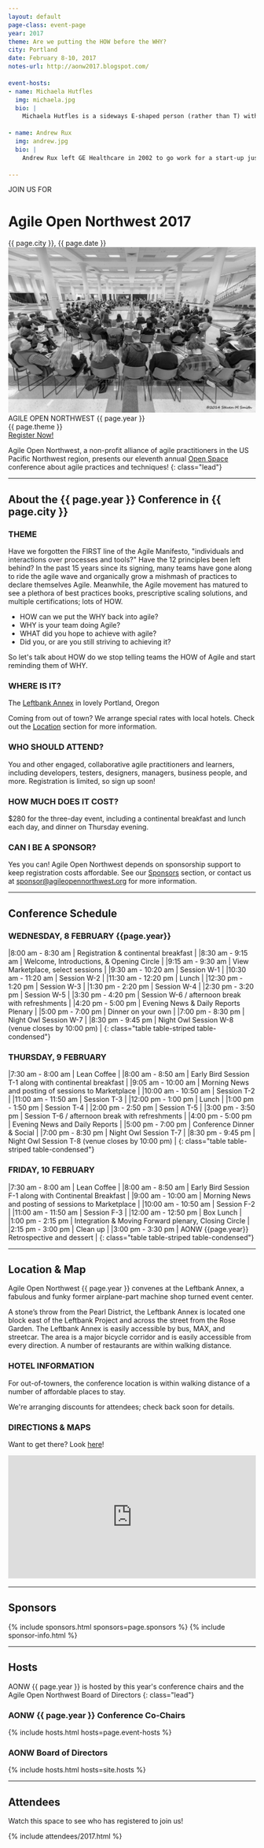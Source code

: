 ```yaml
---
layout: default
page-class: event-page
year: 2017
theme: Are we putting the HOW before the WHY?
city: Portland
date: February 8-10, 2017
notes-url: http://aonw2017.blogspot.com/

event-hosts:
- name: Michaela Hutfles
  img: michaela.jpg
  bio: | 
    Michaela Hutfles is a sideways E-shaped person (rather than T) with three major depths: agile software development, earth-building and performing arts of all flavors. For a salary, she coaches agile thinking and self-management to software developers and keeps teams focused on continuous improvement, growth mindset, and general meta-cognition. At the moment she does this at Amazon. She's building a tiny house on the Olympic Peninsula using clay, straw, and sand. She dreams of someday starting a tiny arts foundation called Dionysus Giving. Because it amuses her, Michaela often claims to raise champion naked mole rats.
  
- name: Andrew Rux
  img: andrew.jpg
  bio: |
    Andrew Rux left GE Healthcare in 2002 to go work for a start-up just beginning its agile journey. He had to transition from a formal checklist project manager to an adaptive product owner. In that time, he’s worked for several other start-ups converting ideas into products delivered to the healthcare market. His interests lie in combining a focus on the customer experience, being an exceptional product owner to his teams, while also being keen on how his teams get their work done. At present, he’s working on a new start-up that's just at the idea stage, while fostering a rescue dog named Flicka.
    
---
```


<div class="attention">JOIN US FOR</div>
<!--<div class="attention">We Hope You Enjoyed</div>-->

<h1>Agile Open Northwest 2017</h1>
<div class="lead">{{ page.city }}, {{ page.date }}</div>

<div id="overview" class="banner cta-banner">
  <img src="/img/circle.jpg" class="background"/>
  <div class="darken"></div>
  <div class="words">
    <div class="attention">AGILE OPEN NORTHWEST {{ page.year }}</div>
    <div class="big-message">{{ page.theme }}</div>
  </div>
  <a href="https://aonw2017.eventbrite.com" target="_blank" class="btn btn-primary">Register Now!</a>
  <!--<a href="" target="_blank" class="btn btn-primary">Registration opens November 4, 2016 at 11:04 a.m. Pacific</a>-->
</div>

Agile Open Northwest, a non-profit alliance of agile practitioners in the US Pacific Northwest region, presents our eleventh annual [Open Space](/#about_open_space) conference about agile practices and techniques!
{: class="lead"}

<!--
Thank you to all who attended AONW 2016 in Seattle. You can find session notes [here]({{ page.notes-url }}). Our next annual conference will be AONW 2017 in Portland, OR, to be held in February 2017. Follow us on
<a href="http://twitter.com/aonw">Twitter</a> or join our
<a href="mailto:info@AgileOpenNorthwest.org?subject=Please%20add%20me%20to%20the%20AONW%20interest%20list&amp;body=Please%20add%20my%20email%20address%20to%20the%20AONW%20interest%20list!">email interest list</a>
 to stay up to date with all the latest info.
-->

<!--Also, keep an eye on our [home page](/) for information about other upcoming events.-->

<!--<p>Watch this space for more information about AONW 2016 in Seattle, coming this February, and we are already sold out! You can still join the waitlist - just click the green button above.
Space is limited to the first 200 registrants, but we do occasionally get cancellations. At only $250 for the three day event, AONW remains one of the best conference values to be found. Follow us on
<a href="http://twitter.com/aonw">Twitter</a> or join our
<a href="mailto:info@AgileOpenNorthwest.org?subject=Please%20add%20me%20to%20the%20AONW%20interest%20list&amp;body=Please%20add%20my%20email%20address%20to%20the%20AONW%20interest%20list!">email interest list</a>
 to stay up to date with all the latest info.
</p>
-->

<hr class="section"/>

About the {{ page.year }} Conference in {{ page.city }}
------------------------------------------------------------

### THEME
 
Have we forgotten the FIRST line of the Agile Manifesto, "individuals and interactions over processes and tools?" Have the 12 principles been left behind? In the past 15 years since its signing, many teams have gone along to ride the agile wave and organically grow a mishmash of practices to declare themselves Agile. Meanwhile, the Agile movement has matured to see a plethora of best practices books, prescriptive scaling solutions, and multiple certifications; lots of HOW.

 * HOW can we put the WHY back into agile?
 * WHY is your team doing Agile?
 * WHAT did you hope to achieve with agile?
 * Did you, or are you still striving to achieving it?

So let's talk about HOW do we stop telling teams the HOW of Agile and start reminding them of WHY.

### WHERE IS IT?

The [Leftbank Annex](http://leftbankannex.com/) in lovely Portland, Oregon

Coming from out of town? We arrange special rates with local hotels. Check out the [Location](#location) section for more information.

### WHO SHOULD ATTEND?

You and other engaged, collaborative agile practitioners and learners, including developers, testers, designers, managers, business people, and more. Registration is limited, so sign up soon!

### HOW MUCH DOES IT COST?

$280 for the three-day event, including a continental breakfast and lunch each day, and dinner on Thursday evening.

### CAN I BE A SPONSOR?

Yes you can! Agile Open Northwest depends on sponsorship support to keep registration costs affordable. See our [Sponsors](#sponsors) section, or contact us at
[sponsor@agileopennorthwest.org](mailto:sponsor@agileopennorthwest.org) for more information.


<hr class="section"/>
<h2 id="schedule">Conference Schedule</h2>

### WEDNESDAY, 8 FEBRUARY {{page.year}}

|8:00 am - 8:30 am   | Registration & continental breakfast |
|8:30 am - 9:15 am   | Welcome, Introductions, & Opening Circle |
|9:15 am - 9:30 am   | View Marketplace, select sessions |
|9:30 am - 10:20 am  | Session W-1 |
|10:30 am - 11:20 am | Session W-2 |
|11:30 am - 12:20 pm | Lunch |
|12:30 pm - 1:20 pm | Session W-3 |
|1:30 pm - 2:20 pm | Session W-4 |
|2:30 pm - 3:20 pm | Session W-5 |
|3:30 pm - 4:20 pm | Session W-6 / afternoon break with refreshments |
|4:20 pm - 5:00 pm | Evening News & Daily Reports Plenary |
|5:00 pm - 7:00	pm | Dinner on your own |
|7:00 pm - 8:30 pm | Night Owl Session W-7 |
|8:30 pm - 9:45 pm | Night Owl Session W-8 (venue closes by 10:00 pm) |
{: class="table table-striped table-condensed"}

### THURSDAY, 9 FEBRUARY

|7:30 am - 8:00 am | Lean Coffee |
|8:00 am - 8:50	am | Early Bird Session T-1 along with continental breakfast |
|9:05 am - 10:00 am | Morning News and posting of sessions to Marketplace |
|10:00 am - 10:50 am | Session T-2 |
|11:00 am - 11:50 am | Session T-3 |
|12:00 pm - 1:00 pm | Lunch |
|1:00 pm - 1:50 pm | Session T-4 |
|2:00 pm - 2:50 pm | Session T-5 |
|3:00 pm - 3:50 pm | Session T-6 / afternoon break with refreshments |
|4:00 pm - 5:00 pm | Evening News and Daily Reports |
|5:00 pm - 7:00	pm | Conference Dinner & Social |
|7:00 pm - 8:30 pm | Night Owl Session T-7 |
|8:30 pm - 9:45 pm | Night Owl Session T-8 (venue closes by 10:00 pm) |
{: class="table table-striped table-condensed"}

### FRIDAY, 10 FEBRUARY

|7:30 am - 8:00 am | Lean Coffee |
|8:00 am - 8:50	am | Early Bird Session F-1 along with Continental Breakfast |
|9:00 am - 10:00 am | Morning News and posting of sessions to Marketplace |
|10:00 am - 10:50 am | Session F-2 |
|11:00 am - 11:50 am | Session F-3 |
|12:00 am - 12:50 pm | Box Lunch |
|1:00 pm - 2:15 pm | Integration & Moving Forward plenary, Closing Circle |
|2:15 pm - 3:00 pm | Clean up |
|3:00 pm - 3:30 pm | AONW {{page.year}} Retrospective and dessert |
{: class="table table-striped table-condensed"}

<hr class="section"/>
<h2 id="location">Location &amp; Map</h2>

Agile Open Northwest {{ page.year }} convenes at the Leftbank Annex, a fabulous and funky former airplane-part machine shop turned event center.

A stone’s throw from the Pearl District, the Leftbank Annex is located one block east of the Leftbank Project and across the street from the Rose Garden. The Leftbank Annex is easily accessible by bus, MAX, and streetcar. The area is a major bicycle corridor and is easily accessible from every direction. A number of restaurants are within walking distance.

### HOTEL INFORMATION

For out-of-towners, the conference location is within walking distance of a number of affordable places to stay.

We're arranging discounts for attendees; check back soon for details.

### DIRECTIONS &amp; MAPS

Want to get there? Look [here](http://leftbankannex.com/location/ "Getting to the Leftbank Annex")!

<iframe src="https://www.google.com/maps/embed?pb=!1m14!1m8!1m3!1d2794.79065224329!2d-122.66752930000003!3d45.5344182!3m2!1i1024!2i768!4f13.1!3m3!1m2!1s0x5495a7527362672d%3A0x4f12b8c49e94fb92!2s101+N+Weidler+St%2C+Portland%2C+OR+97227!5e0!3m2!1sen!2sus!4v1418475939591" width="100%" height="250" frameborder="0" style="border:0"></iframe>

<hr class="section"/>
<h2 id="sponsors">Sponsors</h2>

{% include sponsors.html sponsors=page.sponsors %}
{% include sponsor-info.html %}

<hr class="section"/>
<h2 id="hosts">Hosts</h2>

AONW {{ page.year }} is hosted by this year's conference chairs and the Agile Open Northwest Board of Directors
{: class="lead"}

### AONW {{ page.year }} Conference Co-Chairs
{% include hosts.html hosts=page.event-hosts %}

### AONW Board of Directors
{% include hosts.html hosts=site.hosts %}

<hr class="section"/>
<h2 id="attendees">Attendees</h2>
Watch this space to see who has registered to join us!

{% include attendees/2017.html %}
